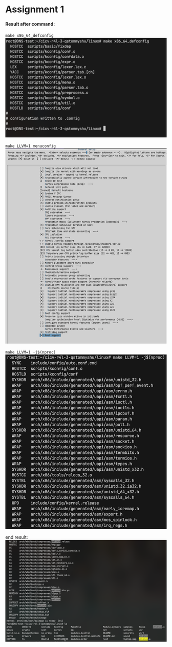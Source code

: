 # Assignment 1

#### Result after command:
`make x86_64_defconfig`
![alt text](image.png)

`make LLVM=1 menuconfig`
![alt text](image-1.png)

`make LLVM=1 -j$(nproc)`
![alt text](image-2.png)

end result:
![alt text](image-3.png)